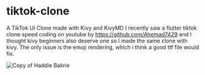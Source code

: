 # tiktok-clone
A TikTok UI Clone made with Kivy and KivyMD
I recently saw a flutter tiktok clone speed coding on youtube by https://github.com/Ahemad7429 and I thought kivy beginners also deserve one so I made the same clone with kivy.
The only issue is the emoji rendering, which i think a good ttf file would fix.

![Copy of Haddie Bakrie](https://user-images.githubusercontent.com/76763808/126053821-0bb66e3c-9bb4-4d25-9c29-e42215049d68.png)
